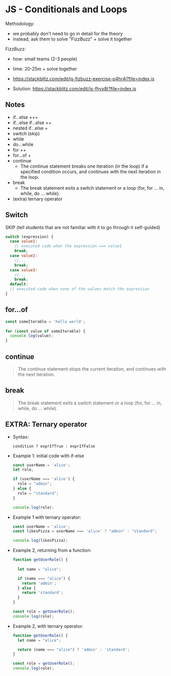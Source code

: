 # JS - Conditionals and Loops



Methodology:
- we probably don't need to go in detail for the theory
- instead, ask them to solve "FizzBuzz" + solve it together


FizzBuzz:
  - how: small teams (2-3 people)
  - time: 20-25m + solve together
  - https://stackblitz.com/edit/js-fizbuzz-exercise-p4hr4j?file=index.js

  - Solution: https://stackblitz.com/edit/js-fhyx8t?file=index.js


<!-- 

may 2023:
- FizzBuzz is in prework but not in module zero

-->


## Notes


- if…else +++
- if…else if…else  ++
- nested if…else +
- switch (skip)
- while
- do…while
- for ++
- for…of +
- continue
  - The continue statement breaks one iteration (in the loop) if a specified condition occurs, and continues with the next iteration in the loop.
- break
  - The break statement exits a switch statement or a loop (for, for … in, while, do … while).
- (extra) ternary operator


## Switch

SKIP (tell students that are not familiar with it to go through it self-guided)



```js
switch (expression) {
  case value1:
    // executed code when the expression === value1
    break;
  case value2:
    //...
    break;
  case value3:
    //...
    break;
  default:
  // executed code when none of the values match the expression
}
```



## for...of

```js
const someIterable = 'hello world';
 
for (const value of someIterable) {
  console.log(value);
}
```



## continue

> The continue statement stops the current iteration, and continues with the next iteration.



## break

> The break statement exits a switch statement or a loop (for, for … in, while, do … while).




## EXTRA: Ternary operator

- Syntax:

  `condition ? exprIfTrue : exprIfFalse`


- Example 1: initial code with if-else 

  ```js
  const userName = 'alice';
  let role;

  if (userName === 'alice') {
    role = "admin";
  } else {
    role = "standard";
  }

  console.log(role);
  ```



- Example 1 with ternary operator:

  ```js
  const userName = 'alice';
  const likesPizza = userName === 'alice' ? "admin" : "standard";

  console.log(likesPizza);
  ```



- Example 2, returning from a function:
  
  ```js
  function getUserRole() {
    
    let name = "alice";

    if (name === "alice") {
      return 'admin';
    } else {
      return 'standard';
    }
  }

  const role = getUserRole();
  console.log(role);

  ```

- Example 2, with ternary operator:

  ```js
  function getUserRole() {
    let name = "alice";

    return (name === "alice") ? 'admin' : 'standard';
  }

  const role = getUserRole();
  console.log(role);
  ```


